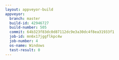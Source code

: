 ```yaml
---
layout: appveyor-build
appveyor:
  branch: master
  build-id: 42946727
  build-number: 505
  commit: 64b323f83dc0d87112dc9e3a30dc4f8ea31933f1
  job-id: mn6x17jggflkpc4w
  job-number: 4
  os-name: Windows
  test-result: 0
---
```


